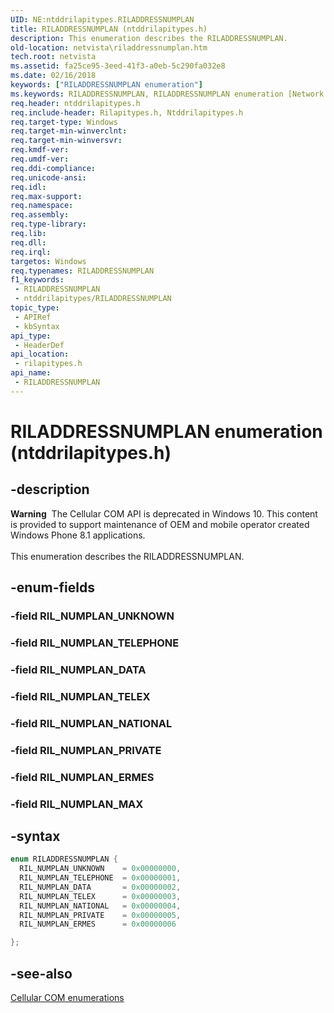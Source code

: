 ```yaml
---
UID: NE:ntddrilapitypes.RILADDRESSNUMPLAN
title: RILADDRESSNUMPLAN (ntddrilapitypes.h)
description: This enumeration describes the RILADDRESSNUMPLAN.
old-location: netvista\riladdressnumplan.htm
tech.root: netvista
ms.assetid: fa25ce95-3eed-41f3-a0eb-5c290fa032e8
ms.date: 02/16/2018
keywords: ["RILADDRESSNUMPLAN enumeration"]
ms.keywords: RILADDRESSNUMPLAN, RILADDRESSNUMPLAN enumeration [Network Drivers Starting with Windows Vista], RIL_NUMPLAN_DATA, RIL_NUMPLAN_ERMES, RIL_NUMPLAN_NATIONAL, RIL_NUMPLAN_PRIVATE, RIL_NUMPLAN_TELEPHONE, RIL_NUMPLAN_TELEX, RIL_NUMPLAN_UNKNOWN, netvista.riladdressnumplan, rilapitypes/RILADDRESSNUMPLAN, rilapitypes/RIL_NUMPLAN_DATA, rilapitypes/RIL_NUMPLAN_ERMES, rilapitypes/RIL_NUMPLAN_NATIONAL, rilapitypes/RIL_NUMPLAN_PRIVATE, rilapitypes/RIL_NUMPLAN_TELEPHONE, rilapitypes/RIL_NUMPLAN_TELEX, rilapitypes/RIL_NUMPLAN_UNKNOWN
req.header: ntddrilapitypes.h
req.include-header: Rilapitypes.h, Ntddrilapitypes.h
req.target-type: Windows
req.target-min-winverclnt: 
req.target-min-winversvr: 
req.kmdf-ver: 
req.umdf-ver: 
req.ddi-compliance: 
req.unicode-ansi: 
req.idl: 
req.max-support: 
req.namespace: 
req.assembly: 
req.type-library: 
req.lib: 
req.dll: 
req.irql: 
targetos: Windows
req.typenames: RILADDRESSNUMPLAN
f1_keywords:
 - RILADDRESSNUMPLAN
 - ntddrilapitypes/RILADDRESSNUMPLAN
topic_type:
 - APIRef
 - kbSyntax
api_type:
 - HeaderDef
api_location:
 - rilapitypes.h
api_name:
 - RILADDRESSNUMPLAN
---
```


# RILADDRESSNUMPLAN enumeration (ntddrilapitypes.h)


## -description

<div class="alert"><b>Warning</b>  The Cellular COM API is deprecated in Windows 10. This content is provided to support maintenance of OEM and mobile operator created Windows Phone 8.1 applications.</div><div> </div>This enumeration describes the RILADDRESSNUMPLAN.

## -enum-fields

### -field RIL_NUMPLAN_UNKNOWN

### -field RIL_NUMPLAN_TELEPHONE

### -field RIL_NUMPLAN_DATA

### -field RIL_NUMPLAN_TELEX

### -field RIL_NUMPLAN_NATIONAL

### -field RIL_NUMPLAN_PRIVATE

### -field RIL_NUMPLAN_ERMES

### -field RIL_NUMPLAN_MAX

## -syntax

```cpp
enum RILADDRESSNUMPLAN {
  RIL_NUMPLAN_UNKNOWN    = 0x00000000,
  RIL_NUMPLAN_TELEPHONE  = 0x00000001,
  RIL_NUMPLAN_DATA       = 0x00000002,
  RIL_NUMPLAN_TELEX      = 0x00000003,
  RIL_NUMPLAN_NATIONAL   = 0x00000004,
  RIL_NUMPLAN_PRIVATE    = 0x00000005,
  RIL_NUMPLAN_ERMES      = 0x00000006

};
```

## -see-also

<a href="/previous-versions/windows/hardware/cellular/dn946509(v=vs.85)">Cellular COM enumerations</a>
